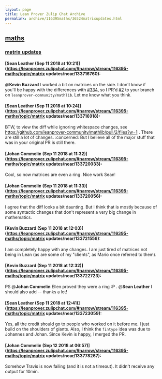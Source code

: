 ```yaml
---
layout: page
title: Lean Prover Zulip Chat Archive 
permalink: archive/116395maths/36524matrixupdates.html
---
```


## [maths](index.html)
### [matrix updates](36524matrixupdates.html)

#### [Sean Leather (Sep 11 2018 at 10:21)](https://leanprover.zulipchat.com/#narrow/stream/116395-maths/topic/matrix updates/near/133716760):
@**Kevin Buzzard** I worked a bit on matrices on the side. I don't know if you'll be happy with the differences with [#334](https://github.com/leanprover/mathlib/pull/334), so I PR'd [#2](https://github.com/leanprover-community/mathlib/pull/2) to your branch on `leanprover-community/mathlib`. Let me know what you think.

#### [Sean Leather (Sep 11 2018 at 10:24)](https://leanprover.zulipchat.com/#narrow/stream/116395-maths/topic/matrix updates/near/133716918):
BTW, to view the diff while ignoring whitespace changes, see https://github.com/leanprover-community/mathlib/pull/2/files?w=1 . There are still a lot of changes. :concerned: But I believe all of the major stuff that was in your original PR is still there.

#### [Johan Commelin (Sep 11 2018 at 11:32)](https://leanprover.zulipchat.com/#narrow/stream/116395-maths/topic/matrix updates/near/133720033):
Cool, so now matrices are even a ring. Nice work Sean!

#### [Johan Commelin (Sep 11 2018 at 11:33)](https://leanprover.zulipchat.com/#narrow/stream/116395-maths/topic/matrix updates/near/133720056):
I agree that the diff looks a bit daunting. But I think that is mostly because of some syntactic changes that don't represent a very big change in mathematics.

#### [Kevin Buzzard (Sep 11 2018 at 12:03)](https://leanprover.zulipchat.com/#narrow/stream/116395-maths/topic/matrix updates/near/133721556):
I am completely happy with any changes. I am just tired of matrices not being in Lean (as are some of my "clients", as Mario once referred to them).

#### [Kevin Buzzard (Sep 11 2018 at 12:32)](https://leanprover.zulipchat.com/#narrow/stream/116395-maths/topic/matrix updates/near/133722723):
PS @**Johan Commelin** Ellen proved they were a ring :P . @**Sean Leather** I should also add -- thanks a lot!

#### [Sean Leather (Sep 11 2018 at 12:41)](https://leanprover.zulipchat.com/#narrow/stream/116395-maths/topic/matrix updates/near/133723059):
Yes, all the credit should go to people who worked on it before me. I just build on the shoulders of giants. Also, I think the `fintype` idea was due to Johannes and Johan. Since Kevin is happy, I merged the PR.

#### [Johan Commelin (Sep 12 2018 at 06:57)](https://leanprover.zulipchat.com/#narrow/stream/116395-maths/topic/matrix updates/near/133778267):
Somehow Travis is now failing (and it is not a timeout). It didn't receive any output for 10min.

